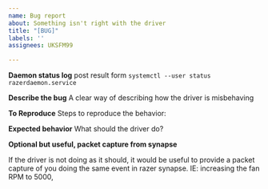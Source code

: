 ```yaml
---
name: Bug report
about: Something isn't right with the driver
title: "[BUG]"
labels: ''
assignees: UKSFM99

---
```


**Daemon status log**
post result form `systemctl --user status razerdaemon.service`

**Describe the bug**
A clear way of describing how the driver is misbehaving

**To Reproduce**
Steps to reproduce the behavior:

**Expected behavior**
What should the driver do?

**Optional but useful, packet capture from synapse**

If the driver is not doing as it should, it would be useful to provide a packet capture of you doing the same event in razer synapse. IE: increasing the fan RPM to 5000,
